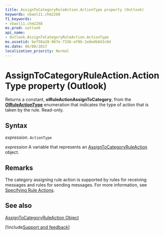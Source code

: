 ```yaml
---
title: AssignToCategoryRuleAction.ActionType property (Outlook)
keywords: vbaol11.chm2268
f1_keywords:
- vbaol11.chm2268
ms.prod: outlook
api_name:
- Outlook.AssignToCategoryRuleAction.ActionType
ms.assetid: bef50a28-967e-7336-ef0b-2e8edb843c0d
ms.date: 06/08/2017
localization_priority: Normal
---
```



# AssignToCategoryRuleAction.ActionType property (Outlook)

Returns a constant,  **olRuleActionAssignToCategory**, from the **[OlRuleActionType](Outlook.OlRuleActionType.md)** enumeration that indicates the type of action that is taken by the rule. Read-only.


## Syntax

_expression_. `ActionType`

_expression_ A variable that represents an [AssignToCategoryRuleAction](Outlook.AssignToCategoryRuleAction.md) object.


## Remarks

 The category assigning rule action is supported by rules for receiving messages and rules for sending messages. For more information, see [Specifying Rule Actions](../outlook/How-to/Rules/specifying-rule-actions.md).


## See also


[AssignToCategoryRuleAction Object](Outlook.AssignToCategoryRuleAction.md)

[!include[Support and feedback](~/includes/feedback-boilerplate.md)]